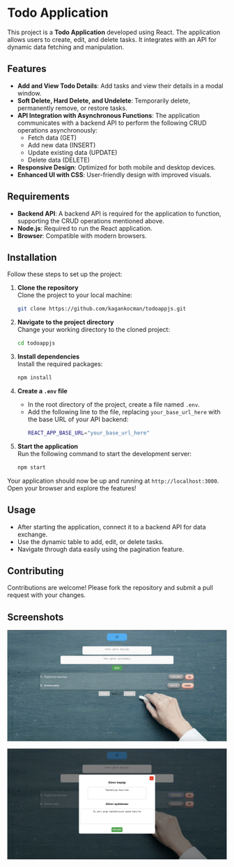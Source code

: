# Todo Application

This project is a **Todo Application** developed using React. The application allows users to create, edit, and delete tasks. It integrates with an API for dynamic data fetching and manipulation.

## Features

- **Add and View Todo Details**: Add tasks and view their details in a modal window.
- **Soft Delete, Hard Delete, and Undelete**: Temporarily delete, permanently remove, or restore tasks.
- **API Integration with Asynchronous Functions**: The application communicates with a backend API to perform the following CRUD operations asynchronously:
  - Fetch data (GET)
  - Add new data (INSERT)
  - Update existing data (UPDATE)
  - Delete data (DELETE)
- **Responsive Design**: Optimized for both mobile and desktop devices.
- **Enhanced UI with CSS**: User-friendly design with improved visuals.

## Requirements

- **Backend API**: A backend API is required for the application to function, supporting the CRUD operations mentioned above.
- **Node.js**: Required to run the React application.
- **Browser**: Compatible with modern browsers.

## Installation

Follow these steps to set up the project:

1. **Clone the repository**  
   Clone the project to your local machine:
   ```bash
   git clone https://github.com/kagankocman/todoappjs.git
   ```

2. **Navigate to the project directory**  
   Change your working directory to the cloned project:
   ```bash
   cd todoappjs
   ```

3. **Install dependencies**  
   Install the required packages:
   ```bash
   npm install
   ```


4. **Create a `.env` file**  
   - In the root directory of the project, create a file named `.env`.
   - Add the following line to the file, replacing `your_base_url_here` with the base URL of your API backend:
     ```bash
     REACT_APP_BASE_URL="your_base_url_here"
     ```

5. **Start the application**  
   Run the following command to start the development server:
   ```bash
   npm start
   ```

Your application should now be up and running at `http://localhost:3000`. Open your browser and explore the features!

## Usage
- After starting the application, connect it to a backend API for data exchange.
- Use the dynamic table to add, edit, or delete tasks.
- Navigate through data easily using the pagination feature.

## Contributing
Contributions are welcome! Please fork the repository and submit a pull request with your changes.

## Screenshots

![List](screenshots/list.jpeg "List View")

![Modal](screenshots/modal.png "Modal View")
